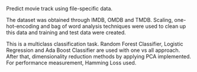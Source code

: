 Predict movie track using file-specific data.

The dataset was obtained through IMDB, OMDB and TMDB. Scaling, one-hot-encoding and bag of word analysis techniques were used to clean up this data and training and test data were created.

This is a multiclass classification task. Random Forest Classifier, Logistic Regression and Ada Boost Classifier are used with one vs all approach. After that, dimensionality reduction methods by applying PCA implemented. For performance measurement, Hamming Loss used.